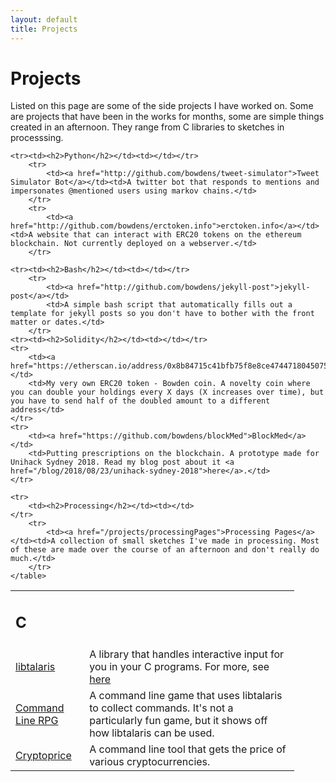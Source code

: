```yaml
---
layout: default
title: Projects
---
```


<h1>Projects</h1>
<p>Listed on this page are some of the side projects I have worked on. Some are projects that have been in the works for months, some are simple things created in an afternoon. They range from C libraries to sketches in processsing.</p>


<div class="project-list">
    <table class="no-table" style="width:90%">
    <tr><td><h2>C</h2></td><td></td></tr>
        <tr>
            <td><a href="http://github.com/bowdens/libtalaris">libtalaris</a></td>
            <td>A library that handles interactive input for you in your C programs. For more, see <a href="/libtalaris">here</a></td>
        </tr>
        <tr>
            <td><a href="http://github.com/bowdens/cli_rpg">Command Line RPG</a></td><td>A command line game that uses libtalaris to collect commands. It's not a particularly fun game, but it shows off how libtalaris can be used.</td>
        </tr>
        <tr>
            <td><a href="http://github.com/bowdens/cryptoprice">Cryptoprice</a></td><td>A command line tool that gets the price of various cryptocurrencies.</td>
        </tr>

    <tr><td><h2>Python</h2></td><td></td></tr>
        <tr>
            <td><a href="http://github.com/bowdens/tweet-simulator">Tweet Simulator Bot</a></td><td>A twitter bot that responds to mentions and impersonates @mentioned users using markov chains.</td>
        </tr>
        <tr>
            <td><a href="http://github.com/bowdens/erctoken.info">erctoken.info</a></td><td>A website that can interact with ERC20 tokens on the ethereum blockchain. Not currently deployed on a webserver.</td>
        </tr>

    <tr><td><h2>Bash</h2></td><td></td></tr>
        <tr>
            <td><a href="http://github.com/bowdens/jekyll-post">jekyll-post</a></td>
            <td>A simple bash script that automatically fills out a template for jekyll posts so you don't have to bother with the front matter or dates.</td>
        </tr>
    <tr><td><h2>Solidity</h2></td><td></td></tr>
    <tr>
        <td><a href="https://etherscan.io/address/0x8b84715c41bfb75f8e8ce47447180450758332b3#code">Bowdencoin</a></td>
        <td>My very own ERC20 token - Bowden coin. A novelty coin where you can double your holdings every X days (X increases over time), but you have to send half of the doubled amount to a different address</td>
    </tr>
    <tr>
        <td><a href="https://github.com/bowdens/blockMed">BlockMed</a></td>
        <td>Putting prescriptions on the blockchain. A prototype made for Unihack Sydney 2018. Read my blog post about it <a href="/blog/2018/08/23/unihack-sydney-2018">here</a>.</td>
    </tr>

    <tr>
        <td><h2>Processing</h2></td><td></td>
    </tr>
        <tr>
            <td><a href="/projects/processingPages">Processing Pages</a></td><td>A collection of small sketches I've made in processing. Most of these are made over the course of an afternoon and don't really do much.</td>
        </tr>
    </table>
</div>
